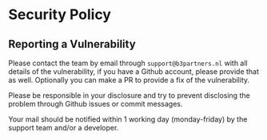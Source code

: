 # Security Policy

## Reporting a Vulnerability

Please contact the team by email through `support@b3partners.nl` with all details 
of the vulnerability, if you have a Github account, please provide that as well. 
Optionally you can make a PR to provide a fix of the vulnerability. 

Please be responsible in your disclosure and try to prevent disclosing the problem
through Github issues or commit messages.

Your mail should be notified within 1 working day (monday-friday) by the 
support team and/or a developer.
